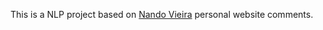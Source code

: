 This is a NLP project based on [Nando Vieira](https://nandovieira.com.br/) personal website comments.
